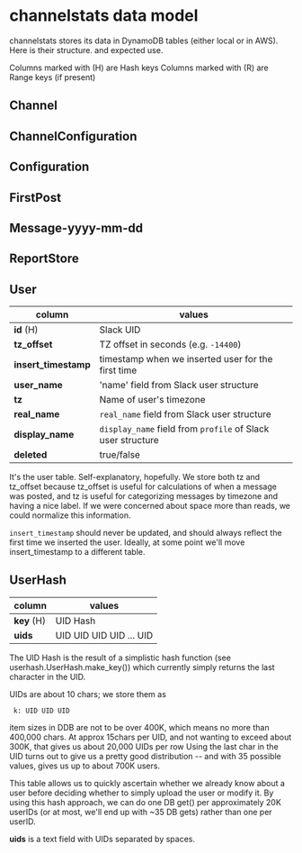 # channelstats data model

channelstats stores its data in DynamoDB tables (either local or in AWS).  Here
is their structure. and expected use.

Columns marked with (H) are Hash keys
Columns marked with (R) are Range keys (if present)

## Channel

## ChannelConfiguration

## Configuration

## FirstPost

## Message-yyyy-mm-dd

## ReportStore

## User

| column      | values |
| ----------- | -------- |
| **id** (H) |  Slack UID|
| **tz_offset** | TZ offset in seconds (e.g. `-14400`)
| **insert_timestamp** | timestamp when we inserted user for the first time |
| **user_name**  | 'name' field from Slack user structure |
| **tz**  |  Name of user's timezone |
| **real_name**  |  `real_name` field from Slack user structure |
| **display_name**  | `display_name` field from `profile` of Slack user structure |
| **deleted** | true/false |

It's the user table.  Self-explanatory, hopefully.  We store both tz and
tz_offset because tz_offset is useful for calculations of when a message was
posted, and tz is useful for categorizing messages by timezone and having a nice
label.  If we were concerned about space more than reads, we could normalize
this information.

`insert_timestamp` should never be updated, and should always reflect the first
time we inserted the user.  Ideally, at some point we'll move insert_timestamp
to a different table.



## UserHash

| column      | values |
| ----------- | -------- |
| **key** (H) | UID Hash |
| **uids**    | UID UID UID UID ... UID |

The UID Hash is the result of a simplistic hash function (see userhash.UserHash.make_key()) which currently simply returns the last character in the UID.  

UIDs are about 10 chars; we store them as
```
 k: UID UID UID
```
item sizes in DDB are not to be over 400K, which means no more than 400,000
chars.  At approx 15chars per UID, and not wanting to exceed about 300K, that
gives us about 20,000 UIDs per row Using the last char in the UID turns out to
give us a pretty good distribution -- and with 35 possible values, gives us up
to about 700K users.

This table allows us to quickly ascertain whether we already know about a user before deciding whether to simply upload the user or modify it.  By using this hash approach, we can do one DB get() per approximately 20K userIDs (or at most, we'll end up with ~35 DB gets) rather than one per userID.  

**uids** is a text field with UIDs separated by spaces.
